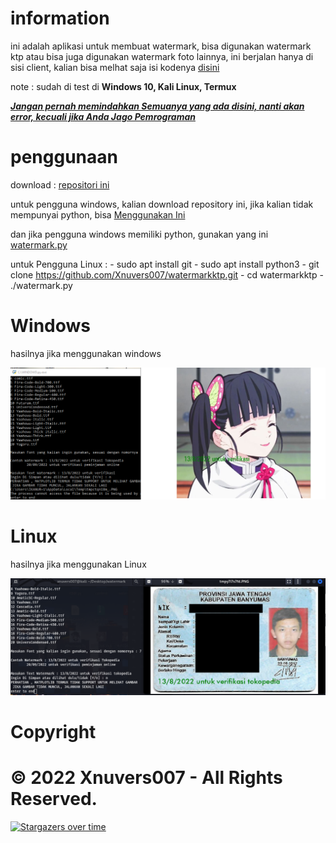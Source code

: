 # information

ini adalah aplikasi untuk membuat watermark, bisa digunakan watermark ktp atau bisa juga digunakan watermark foto lainnya, ini berjalan hanya di sisi client, kalian bisa melhat saja isi kodenya [disini](./watermark.py)

note : sudah di test di <b>Windows 10, Kali Linux, Termux</b>

<b><i><u> Jangan pernah memindahkan Semuanya yang ada disini, nanti akan error, kecuali jika Anda Jago Pemrograman </u></i></b>

# penggunaan

download : [repositori ini](https://github.com/Xnuvers007/watermarkktp/archive/refs/heads/master.zip)

untuk pengguna windows, kalian download repository ini, jika kalian tidak mempunyai python, bisa [Menggunakan Ini](./Watermark.exe)

dan jika pengguna windows memiliki python, gunakan yang ini [watermark.py](./watermark.py)

untuk Pengguna Linux :
    - sudo apt install git
    - sudo apt install python3
    - git clone https://github.com/Xnuvers007/watermarkktp.git
    - cd watermarkktp
    - ./watermark.py

# Windows

hasilnya jika menggunakan windows

![Images](./images/gambarwatermark.png "Windows")

# Linux

hasilnya jika menggunakan Linux

![Images](./images/watermarklinux.png "Linux")

# Copyright

<h1> © 2022 Xnuvers007 - All Rights Reserved. </h1>

[![Stargazers over time](https://starchart.cc/Xnuvers007/watermarkktp.svg)](https://starchart.cc/Xnuvers007/watermarkktp)
